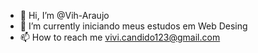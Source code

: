 - 👋 Hi, I’m @Vih-Araujo
- 🌱 I’m currently iniciando meus estudos em Web Desing
- 📫 How to reach me vivi.candido123@gmail.com
<!---
Vih-Araujo/Vih-Araujo is a ✨ special ✨ repository because its `README.md` (this file) appears on your GitHub profile.
You can click the Preview link to take a look at your changes.
--->
